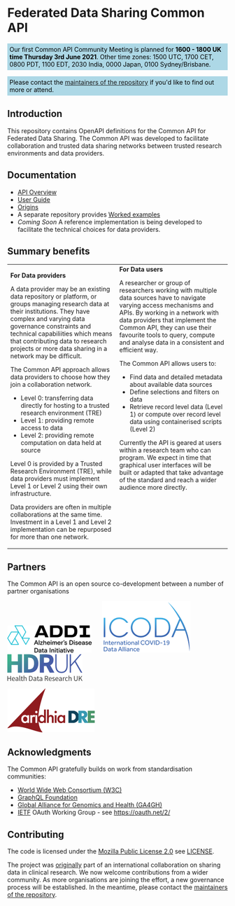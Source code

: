 # Federated Data Sharing Common API

<p style="background-color: lightblue; color: black; padding: 5px;">
    Our first Common API Community Meeting is planned for <b>1600 - 1800 UK time Thursday 3rd June 2021</b>. Other time zones: 1500 UTC, 1700 CET, 0800 PDT, 1100 EDT, 2030 India, 0000 Japan, 0100 Sydney/Brisbane.
</p>
<p style="background-color: lightblue; color: black; padding: 5px;">
    Please contact the <a href="mailto:info@fds-api.org">maintainers of the repository</a> if you'd like to find out more or attend.
</p>

## Introduction

This repository contains OpenAPI definitions for the Common API for Federated Data Sharing. The Common API was developed to facilitate collaboration and trusted data sharing networks between trusted research environments and data providers.

## Documentation

- [API Overview](./doc/API_Overview.md)
- [User Guide](./doc/User_Guide.md)
- [Origins](./doc/Origins.md)
- A separate repository provides [Worked examples](https://github.com/federated-data-sharing/common-api-examples)
- *Coming Soon*  A reference implementation is being developed to facilitate the technical choices for data providers.

## Summary benefits

<table>
    <tr>
        <td valign="top">

**For Data providers**

A data provider may be an existing data repository or platform, or groups managing research data at their institutions. They have complex and varying data governance constraints and technical capabiliities which means that contributing data to research projects or more data sharing in a network may be difficult. 

The Common API approach allows data providers to choose how they join a collaboration network.

- Level 0: transferring data directly for hosting to a trusted research environment (TRE)
- Level 1: providing remote access to data
- Level 2: providing remote computation on data held at source

Level 0 is provided by a Trusted Research Environment (TRE), while data providers must implement Level 1 or Level 2 using their own infrastructure.

Data providers are often in multiple collaborations at the same time. Investment in a Level 1 and Level 2 implementation can be repurposed for more than one network.
        </td>
        <td valign="top">
**For Data users**

A researcher or group of researchers working with multiple data sources have to navigate varying access mechanisms and APIs. By working in a network with data providers that implement the Common API, they can use their favourite tools to query, compute and analyse data in a consistent and efficient way. 

The Common API allows users to:

- Find data and detailed metadata about available data sources
- Define selections and filters on data
- Retrieve record level data (Level 1) or compute over record level data using containerised scripts (Level 2) 

Currently the API is geared at users within a research team who can program. We expect in time that graphical user interfaces will be built or adapted that take advantage of the standard and reach a wider audience more directly.
        </td>
    </tr>
</table>

## Partners

The Common API is an open source co-development between a number of partner organisations

[![ADDI logo](./doc/addi-logo.png "ADDI logo")](https://www.alzheimersdata.org/)
&nbsp;&nbsp;&nbsp;&nbsp;
[![ICODA Research logo](./doc/icoda-research-logo.png "ICODA Research Logo")](https://www.icoda-research.org) 
&nbsp;&nbsp;&nbsp;&nbsp;
[![HDR UK logo](./doc/hdruk-logo.png "HDR UK Logo")](https://www.hdruk.ac.uk) 

[![Aridhia DRE logo](./doc/aridhia-dre-logo.png "Aridhia DRE Logo")](https://www.aridhia.com) 

## Acknowledgments

The Common API gratefully builds on work from standardisation communities:  

- [World Wide Web Consortium (W3C)](https://www.w3.org/)
- [GraphQL Foundation](https://foundation.graphql.org/)
- [Global Alliance for Genomics and Health (GA4GH)](https://www.ga4gh.org/)
- [IETF](https://www.ietf.org/) OAuth Working Group - see https://oauth.net/2/

## Contributing

The code is licensed under the [Mozilla Public License 2.0](https://www.mozilla.org/en-US/MPL/2.0/) see [LICENSE](./LICENSE). 

The project was [originally](./doc/Origins.md) part of an international collaboration on sharing data in clinical research. We now welcome contributions from a wider community. As more organisations are joining the effort, a new governance process will be established. In the meantime, please contact the [maintainers of the repository](mailto:info@fds-api.org).

